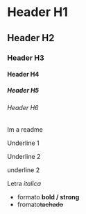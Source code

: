 

# Header H1
## Header H2
### Header H3
#### Header H4
##### Header H5
###### Header H6

Im a readme 

Underline 1

Underline 2

underline 2


Letra *italica*
- formato **bold / strong**
- fromato~~tachado~~                                              